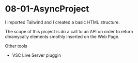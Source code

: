 # 08-01-AsyncProject

I imported Tailwind and I created a basic HTML structure.

The scope of this project is do a call to an API on order to return dinamycally elements smothly inserted on the Web Page.

Other tools

- VSC Live Server pluggin
